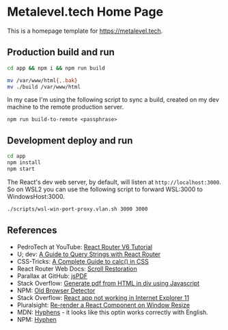 # Metalevel.tech Home Page
This is a homepage template for https://metalevel.tech.

## Production build and run

```bash
cd app && npm i && npm run build
```

```bash
mv /var/www/html{,.bak}
mv ./build /var/www/html
```

In my case I'm using the following script to sync a build, created on my dev machine to the remote production server.

```
npm run build-to-remote <passphrase>
```

## Development deploy and run

```bash
cd app
npm install
npm start
```

The React's dev web server, by default, will listen at `http://localhost:3000`. So on WSL2 you can use the following script to forward WSL:3000 to WindowsHost:3000.

```bash
./scripts/wsl-win-port-proxy.vlan.sh 3000 3000
```

## References

* PedroTech at YouTube: [React Router V6 Tutorial](https://youtu.be/UjHT_NKR_gU)
* U; dev: [A Guide to Query Strings with React Router](https://ui.dev/react-router-query-strings)
* CSS-Tricks: [A Complete Guide to calc() in CSS](https://css-tricks.com/a-complete-guide-to-calc-in-css/)
* React Router Web Docs: [Scroll Restoration](https://v5.reactrouter.com/web/guides/scroll-restoration)
* Parallax at GitHub: [jsPDF](https://github.com/parallax/jsPDF)
* Stack Overflow: [Generate pdf from HTML in div using Javascript](https://stackoverflow.com/q/18191893/6543935)
* NPM: [Old Browser Detector](https://www.npmjs.com/package/old-browser-detector)
* Stack Overflow: [React app not working in Internet Explorer 11](https://stackoverflow.com/questions/56421417/react-app-not-working-in-internet-explorer-11)
* Pluralsight: [Re-render a React Component on Window Resize](https://www.pluralsight.com/guides/re-render-react-component-on-window-resize)
* MDN: [Hyphens](https://developer.mozilla.org/en-US/docs/Web/CSS/hyphens) - it looks like this optin works correctly with English.
* NPM: [Hyphen](https://www.npmjs.com/package/hyphen)
